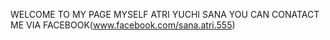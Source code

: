 WELCOME TO MY PAGE
MYSELF ATRI YUCHI SANA
YOU CAN CONATACT ME VIA FACEBOOK(www.facebook.com/sana.atri.555)
